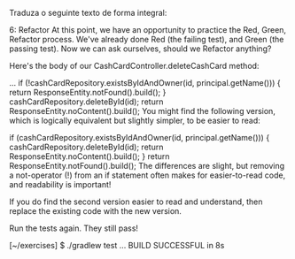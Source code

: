 Traduza o seguinte texto de forma integral:

6: Refactor
At this point, we have an opportunity to practice the Red, Green, Refactor process. We've already done Red (the failing test), and Green (the passing test). Now we can ask ourselves, should we Refactor anything?

Here's the body of our CashCardController.deleteCashCard method:

...
if (!cashCardRepository.existsByIdAndOwner(id, principal.getName())) {
    return ResponseEntity.notFound().build();
}
cashCardRepository.deleteById(id);
return ResponseEntity.noContent().build();
You might find the following version, which is logically equivalent but slightly simpler, to be easier to read:

if (cashCardRepository.existsByIdAndOwner(id, principal.getName())) {
    cashCardRepository.deleteById(id);
    return ResponseEntity.noContent().build();
}
return ResponseEntity.notFound().build();
The differences are slight, but removing a not-operator (!) from an if statement often makes for easier-to-read code, and readability is important!

If you do find the second version easier to read and understand, then replace the existing code with the new version.

Run the tests again. They still pass!

[~/exercises] $ ./gradlew test
...
BUILD SUCCESSFUL in 8s